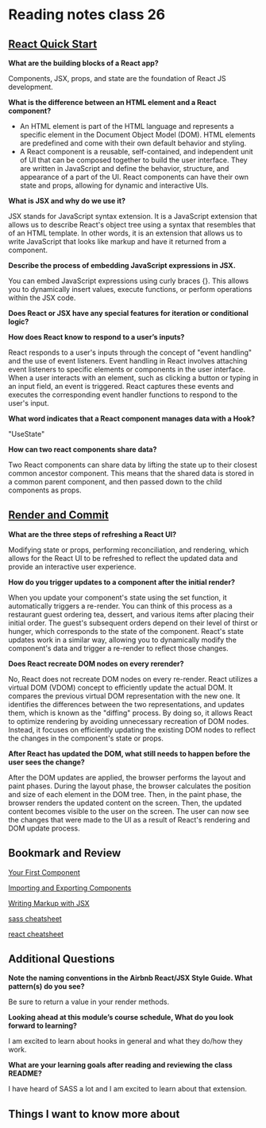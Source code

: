 # Reading notes class 26

## [React Quick Start](https://react.dev/learn)

**What are the building blocks of a React app?**

Components, JSX, props, and state are the foundation of React JS development.

**What is the difference between an HTML element and a React component?**

- An HTML element is part of the HTML language and represents a specific element in the Document Object Model (DOM). HTML elements are predefined and come with their own default behavior and styling.
- A React component is a reusable, self-contained, and independent unit of UI that can be composed together to build the user interface. They are written in JavaScript and define the behavior, structure, and appearance of a part of the UI.
React components can have their own state and props, allowing for dynamic and interactive UIs.

**What is JSX and why do we use it?**

JSX stands for JavaScript syntax extension. It is a JavaScript extension that allows us to describe React's object tree using a syntax that resembles that of an HTML template. In other words, it is an extension that allows us to write JavaScript that looks like markup and have it returned from a component.

**Describe the process of embedding JavaScript expressions in JSX.**

You can embed JavaScript expressions using curly braces {}. This allows you to dynamically insert values, execute functions, or perform operations within the JSX code.

**Does React or JSX have any special features for iteration or conditional logic?**

**How does React know to respond to a user’s inputs?**

React responds to a user's inputs through the concept of "event handling" and the use of event listeners. Event handling in React involves attaching event listeners to specific elements or components in the user interface. When a user interacts with an element, such as clicking a button or typing in an input field, an event is triggered. React captures these events and executes the corresponding event handler functions to respond to the user's input.

**What word indicates that a React component manages data with a Hook?**

"UseState"

**How can two react components share data?**

Two React components can share data by lifting the state up to their closest common ancestor component. This means that the shared data is stored in a common parent component, and then passed down to the child components as props.

## [Render and Commit](https://react.dev/learn/render-and-commit)

**What are the three steps of refreshing a React UI?**

Modifying state or props, performing reconciliation, and rendering, which allows for the React UI to be refreshed to reflect the updated data and provide an interactive user experience.

**How do you trigger updates to a component after the initial render?**

When you update your component's state using the set function, it automatically triggers a re-render. You can think of this process as a restaurant guest ordering tea, dessert, and various items after placing their initial order. The guest's subsequent orders depend on their level of thirst or hunger, which corresponds to the state of the component. React's state updates work in a similar way, allowing you to dynamically modify the component's data and trigger a re-render to reflect those changes.

**Does React recreate DOM nodes on every rerender?**

No, React does not recreate DOM nodes on every re-render. React utilizes a virtual DOM (VDOM) concept to efficiently update the actual DOM. It compares the previous virtual DOM representation with the new one. It identifies the differences between the two representations, and updates them, which is known as the "diffing" process. By doing so, it allows React to optimize rendering by avoiding unnecessary recreation of DOM nodes. Instead, it focuses on efficiently updating the existing DOM nodes to reflect the changes in the component's state or props.

**After React has updated the DOM, what still needs to happen before the user sees the change?**

After the DOM updates are applied, the browser performs the layout and paint phases. During the layout phase, the browser calculates the position and size of each element in the DOM tree. Then, in the paint phase, the browser renders the updated content on the screen. Then, the updated content becomes visible to the user on the screen. The user can now see the changes that were made to the UI as a result of React's rendering and DOM update process.

## Bookmark and Review

[Your First Component](https://react.dev/learn/your-first-component)

[Importing and Exporting Components](https://react.dev/learn/importing-and-exporting-components)

[Writing Markup with JSX](https://react.dev/learn/writing-markup-with-jsx)

[sass cheatsheet](https://devhints.io/sass)

[react cheatsheet](https://devhints.io/react)

## Additional Questions

**Note the naming conventions in the Airbnb React/JSX Style Guide. What pattern(s) do you see?**

Be sure to return a value in your render methods.

**Looking ahead at this module’s course schedule, What do you look forward to learning?**

I am excited to learn about hooks in general and what they do/how they work.

**What are your learning goals after reading and reviewing the class README?**

I have heard of SASS a lot and I am excited to learn about that extension.

## Things I want to know more about
